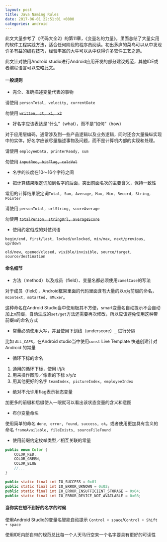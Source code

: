 ```yaml
---
layout: post
title: Java Naming Rules
date: 2017-06-01 22:51:01 +0800
categories: android
---
```


此文大量参考了《代码大全2》的第11章，《变量名的力量》，里面总结了大量实用的软件工程实践方法，适合任何阶段的程序员阅读。初出茅庐的菜鸟可以从中发现许多有益的编程技巧，经验丰富的大牛可以从中获得许多软件工艺之道。

此文针对使用Android studio进行Android应用开发的部分建议规范，其他IDE或者编程语言可以忽略此文。

#### 一般规则

* 完全、准确描述变量代表的事物

请使用 `personTotal, velocity, currentDate`

勿使用 <del>`written, ct, x1, x2`</del>

* 好名字应该表达是“什么”（what），而不是“如何”（how）

对于应用层编码，通常涉及到一些产品逻辑以及业务逻辑，同时还会大量操纵实现中的实体，好名字应该尽量描述事物及问题，而不是计算机内部的实现和处理。

请使用 `employeeData, printerReady, sum`

勿使用 <del>`inputRec, bitFlag, calcVal`</del>

* 名字的长度在10～16个字符之间

* 把计算结果限定词加到名字的后面，突出前面名次的主要含义，保持一致性

常用的计算结果限定词`Total, Sum, Average, Max, Min, Record, String, Pointer`

请使用 `personTotal, urlString, scoreAverage`

勿使用 <del>`totalPerson, stringUrl, averageScore`</del>

* 使用约定俗成的对仗词语

```
begin/end, first/last, locked/unlocked, min/max, next/previous, up/down

old/new, opened/closed, visible/invisible, source/target, source/destination
```

#### 命名细节

* 方法（method）以及成员（field）、变量名都必须使用`camelCase`的写法

对于成员（field），Android框架里面的代码里面含有大量的以`m`为前缀的命名，`mContext, mStarted, mMuxer`。

这种命名在Android Studio当中使用极其不方便，smart变量名自动提示不会自动加上`m`前缀，自动生成的`set/get`方法还需要再次修改，所以应该避免使用这种带前缀`m`的命名方式

* 常量必须使用大写，并且使用下划线（underscore）`_` 进行分隔

比如 `ALL_CAPS`，在Android studio当中使用`const` Live Template 快速创建针对 Android 的常量

* 循环下标的命名

1. 通用的循环下标，使用 i/j/k
2. 用来操作图形／像素的下标 x/y/z
3. 用其他更好的名字 `teamIndex, pictureIndex, employeeIndex`

* 绝对不允许用flag表示状态变量

加更多的前缀和后缀使人一眼就可以看出该状态变量的含义和意图

* 布尔变量命名

使用简单的命名 `done, error, found, success, ok`，或者使用更加具有含义的命名 `frameAvailable, fileExists, sourceFileFound`

* 使用前缀约定枚举类型／相互关联的常量

```java
public enum Color {
    COLOR_RED,
    COLOR_GREEN,
    COLOR_BLUE
    //...
}

public static final int IO_SUCCESS = 0x01
public static final int IO_ERROR_UKNOWN = 0x02;
public static final int IO_ERROR_INSUFFICIENT_STORAGE = 0x04;
public static final int IO_ERROR_DEVICE_NOT_AVAILABLE = 0x08;
```

#### 当你实在想不到好的名字的时候

使用Android Studio的变量名智能自动提示 `Control + space`/`Control + Shift + space`

使用IDE内部自带的规范总比每一个人天马行空来一个名字要具有更好的可读性
